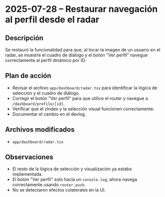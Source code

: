 # 2025-07-28 – Restaurar navegación al perfil desde el radar

## Descripción

Se restauró la funcionalidad para que, al tocar la imagen de un usuario en el radar, se muestre el cuadro de diálogo y el botón "Ver perfil" navegue correctamente al perfil dinámico por ID.

## Plan de acción

- Revisar el archivo `app/dashboard/radar.tsx` para identificar la lógica de selección y el cuadro de diálogo.
- Corregir el botón "Ver perfil" para que utilice el router y navegue a `/dashboard/profile/[id]`.
- Verificar que el zIndex y la selección visual funcionen correctamente.
- Documentar el cambio en el devlog.

## Archivos modificados

- `app/dashboard/radar.tsx`

## Observaciones

- El resto de la lógica de selección y visualización ya estaba implementada.
- El botón "Ver perfil" solo hacía un `console.log`; ahora navega correctamente usando `router.push`.
- No se detectaron efectos colaterales en la UI.
